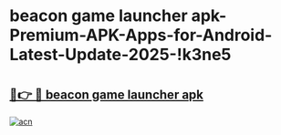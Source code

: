 # beacon game launcher apk-Premium-APK-Apps-for-Android-Latest-Update-2025-!k3ne5

# <h2><a href="https://googleone.com">🔗👉 🔴 beacon game launcher apk</a></h2>

[![acn](https://github.com/user-attachments/assets/0f9c940e-d8b0-45ae-aac7-cd30a18b3e1c)](https://googleone.com)

